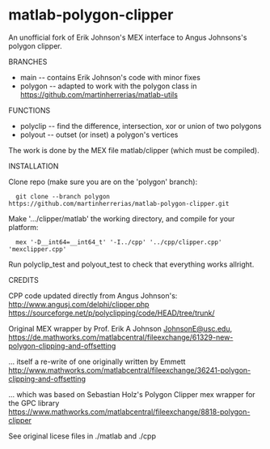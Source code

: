 # matlab-polygon-clipper
An unofficial fork of Erik Johnson's MEX interface to Angus Johnsons's polygon clipper.

BRANCHES
   - main -- contains Erik Johnson's code with minor fixes
   - polygon -- adapted to work with the polygon class in https://github.com/martinherrerias/matlab-utils

FUNCTIONS

   - polyclip -- find the difference, intersection, xor or union of two polygons
   - polyout  -- outset (or inset) a polygon's vertices

The work is done by the MEX file matlab/clipper (which must be compiled).

INSTALLATION

   Clone repo (make sure you are on the 'polygon' branch):
   
      git clone --branch polygon https://github.com/martinherrerias/matlab-polygon-clipper.git

   Make '.../clipper/matlab' the working directory, and compile for your platform:

      mex '-D__int64=__int64_t' '-I../cpp' '../cpp/clipper.cpp' 'mexclipper.cpp'

   Run polyclip_test and polyout_test to check that everything works allright.

CREDITS

   CPP code updated directly from Angus Johnson's:
      http://www.angusj.com/delphi/clipper.php
      https://sourceforge.net/p/polyclipping/code/HEAD/tree/trunk/

   Original MEX wrapper by Prof. Erik A Johnson <JohnsonE@usc.edu>,
      https://de.mathworks.com/matlabcentral/fileexchange/61329-new-polygon-clipping-and-offsetting

   ... itself a re-write of one originally written by Emmett
      http://www.mathworks.com/matlabcentral/fileexchange/36241-polygon-clipping-and-offsetting

   ... which was based on Sebastian Holz's Polygon Clipper mex wrapper for the GPC library
      https://www.mathworks.com/matlabcentral/fileexchange/8818-polygon-clipper

See original licese files in ./matlab and ./cpp
